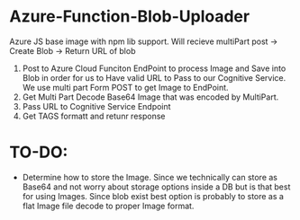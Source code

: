 # Azure-Function-Blob-Uploader
Azure JS base image with npm lib support. Will recieve multiPart post -> Create Blob -> Return URL of blob

1. Post to Azure Cloud Funciton EndPoint to process Image and Save into Blob in order for us to Have valid URL to Pass to our Cognitive Service. We use multi part Form POST to get Image to EndPoint.
2. Get Multi Part Decode Base64 Image that was encoded by MultiPart. 
3. Pass URL to Cognitive Service Endpoint
4. Get TAGS formatt and retunr response


# TO-DO:
- Determine how to store the Image. Since we technically can store as Base64 and not worry about storage options inside a DB but is that best for using Images. Since blob exist best option is probably to store as a flat Image file decode to proper Image format.
